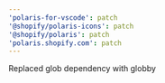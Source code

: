 ```yaml
---
'polaris-for-vscode': patch
'@shopify/polaris-icons': patch
'@shopify/polaris': patch
'polaris.shopify.com': patch
---
```


Replaced glob dependency with globby
